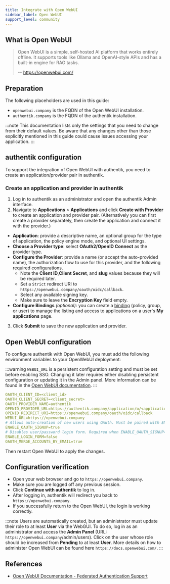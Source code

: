 ```yaml
---
title: Integrate with Open WebUI
sidebar_label: Open WebUI
support_level: community
---
```


## What is Open WebUI

> Open WebUI is a simple, self-hosted AI platform that works entirely offline. It supports tools like Ollama and OpenAI-style APIs and has a built-in engine for RAG tasks.
>
> -- https://openwebui.com/

## Preparation

The following placeholders are used in this guide:

- `openwebui.company` is the FQDN of the Open WebUI installation.
- `authentik.company` is the FQDN of the authentik installation.

:::note
This documentation lists only the settings that you need to change from their default values. Be aware that any changes other than those explicitly mentioned in this guide could cause issues accessing your application.
:::

## authentik configuration

To support the integration of Open WebUI with authentik, you need to create an application/provider pair in authentik.

### Create an application and provider in authentik

1. Log in to authentik as an administrator and open the authentik Admin interface.
2. Navigate to **Applications** > **Applications** and click **Create with Provider** to create an application and provider pair. (Alternatively you can first create a provider separately, then create the application and connect it with the provider.)

- **Application**: provide a descriptive name, an optional group for the type of application, the policy engine mode, and optional UI settings.
- **Choose a Provider type**: select **OAuth2/OpenID Connect** as the provider type.
- **Configure the Provider**: provide a name (or accept the auto-provided name), the authorization flow to use for this provider, and the following required configurations.
    - Note the **Client ID**,**Client Secret**, and **slug** values because they will be required later.
    - Set a `Strict` redirect URI to `https://openwebui.company/oauth/oidc/callback`.
    - Select any available signing key.
    - Make sure to leave the **Encryption Key** field empty.
- **Configure Bindings** _(optional)_: you can create a [binding](/docs/add-secure-apps/flows-stages/bindings/) (policy, group, or user) to manage the listing and access to applications on a user's **My applications** page.

3. Click **Submit** to save the new application and provider.

## Open WebUI configuration

To configure authentik with Open WebUI, you must add the following environment variables to your OpenWebUI deployment:

:::warning
`WEBUI_URL` is a persistent configuration setting and must be set before enabling SSO. Changing it later requires either disabling persistent configuration or updating it in the Admin panel. More information can be found in the [Open WebUI documentation](https://docs.openwebui.com/getting-started/env-configuration/#important-note-on-persistentconfig-environment-variables).
:::

```yaml
OAUTH_CLIENT_ID=<client_id>
OAUTH_CLIENT_SECRET=<client_secret>
OAUTH_PROVIDER_NAME=authentik
OPENID_PROVIDER_URL=https://authentik.company/application/o/<application_slug>/.well-known/openid-configuration
OPENID_REDIRECT_URI=https://openwebui.company/oauth/oidc/callback
WEBUI_URL=https://openwebui.company
# Allows auto-creation of new users using OAuth. Must be paired with ENABLE_LOGIN_FORM=false.
ENABLE_OAUTH_SIGNUP=true
# Disables user/password login form. Required when ENABLE_OAUTH_SIGNUP=true.
ENABLE_LOGIN_FORM=false
OAUTH_MERGE_ACCOUNTS_BY_EMAIL=true
```

Then restart Open WebUI to apply the changes.

## Configuration verification

- Open your web browser and go to `https://openwebui.company`.
- Make sure you are logged off any previous session.
- Click **Continue with authentik** to log in.
- After logging in, authentik will redirect you back to `https://openwebui.company`.
- If you successfully return to the Open WebUI, the login is working correctly.

:::note
Users are automatically created, but an administrator must update their role to at least **User** via the WebGUI.
To do so, log in as an administrator and access the **Admin Panel** (URL: `https://openwebui.company`/admin/users).
Click on the user whose role should be increased from **Pending** to at least **User**.
More details on how to administer Open WebUI can be found here `https://docs.openwebui.com/`.
:::

## References

- [Open WebUI Documentation - Federated Authentication Support](https://docs.openwebui.com/features/sso/)
